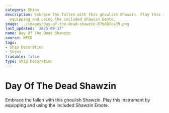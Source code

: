 ```yaml
---
category: Skins
description: Embrace the fallen with this ghoulish Shawzin. Play this instrument by
  equipping and using the included Shawzin Emote.
image: ../images/day-of-the-dead-shawzin-07b887ca39.png
last_updated: '2025-09-17'
name: Day Of The Dead Shawzin
source: WFCD
tags:
- Ship Decoration
- Skins
tradable: false
type: Ship Decoration
---
```


# Day Of The Dead Shawzin

Embrace the fallen with this ghoulish Shawzin. Play this instrument by equipping and using the included Shawzin Emote.


